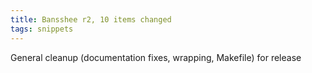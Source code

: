 ```yaml
---
title: Bansshee r2, 10 items changed
tags: snippets
---
```


General cleanup (documentation fixes, wrapping, Makefile) for release
